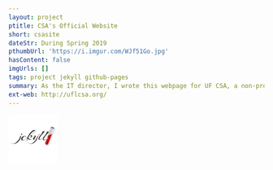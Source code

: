 ```yaml
---
layout: project
ptitle: CSA's Official Website
short: csasite
dateStr: During Spring 2019
pthumbUrl: 'https://i.imgur.com/WJf51Go.jpg'
hasContent: false
imgUrls: []
tags: project jekyll github-pages
summary: As the IT director, I wrote this webpage for UF CSA, a non-profit student organization serving the Chinese International Students and the UF community.
ext-web: http://uflcsa.org/
---
```


![Jekyll Logo](/assets/logos/jekyll.png)
